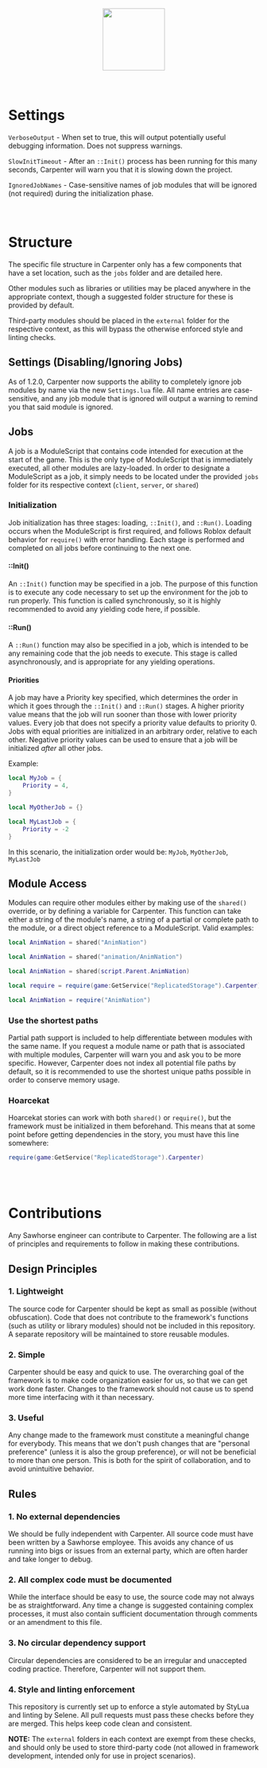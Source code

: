 <div align="center">
  <br />
  <br />
  <img src="https://user-images.githubusercontent.com/67706277/206261506-c860c526-2aa7-4b30-8bdc-9e0e5efc286a.png" style="height: 125px;" />
  <br />
  <br />
  <br />
</div>

# Settings
`VerboseOutput` - When set to true, this will output potentially useful debugging information. Does not suppress warnings.

`SlowInitTimeout` - After an `::Init()` process has been running for this many seconds, Carpenter will warn you that it is slowing down the project.

`IgnoredJobNames` - Case-sensitive names of job modules that will be ignored (not required) during the initialization phase.
<br />
<br />
<br />

# Structure
The specific file structure in Carpenter only has a few components that have a set location, such as the `jobs` folder and are detailed here.

Other modules such as libraries or utilities may be placed anywhere in the appropriate context, though a suggested folder structure for these is provided by default.

Third-party modules should be placed in the `external` folder for the respective context, as this will bypass the otherwise enforced style and linting checks.

## Settings (Disabling/Ignoring Jobs)
As of 1.2.0, Carpenter now supports the ability to completely ignore job modules by name via the new `Settings.lua` file. All name entries are case-sensitive, and any job module that is ignored will output a warning to remind you that said module is ignored.

## Jobs
A job is a ModuleScript that contains code intended for execution at the start of the game. This is the only type of ModuleScript that is immediately executed, all other modules are lazy-loaded. In order to designate a ModuleScript as a job, it simply needs to be located under the provided `jobs` folder for its respective context (`client`, `server`, or `shared`)

### Initialization
Job initialization has three stages: loading, `::Init()`, and `::Run()`. Loading occurs when the ModuleScript is first required, and follows Roblox default behavior for `require()` with error handling. Each stage is performed and completed on all jobs before continuing to the next one.

#### ::Init()
An `::Init()` function may be specified in a job. The purpose of this function is to execute any code necessary to set up the environment for the job to run properly. This function is called synchronously, so it is highly recommended to avoid any yielding code here, if possible.

#### ::Run()
A `::Run()` function may also be specified in a job, which is intended to be any remaining code that the job needs to execute. This stage is called asynchronously, and is appropriate for any yielding operations.

#### Priorities
A job may have a Priority key specified, which determines the order in which it goes through the `::Init()` and `::Run()` stages. A higher priority value means that the job will run sooner than those with lower priority values. Every job that does not specify a priority value defaults to priority 0. Jobs with equal priorities are initialized in an arbitrary order, relative to each other. Negative priority values can be used to ensure that a job will be initialized *after* all other jobs.

Example:
```lua
local MyJob = {
    Priority = 4,
}
```
```lua
local MyOtherJob = {}
```
```lua
local MyLastJob = {
    Priority = -2
}
```
In this scenario, the initialization order would be: `MyJob`, `MyOtherJob`, `MyLastJob`

## Module Access
Modules can require other modules either by making use of the `shared()` override, or by defining a variable for Carpenter. This function can take either a string of the module's name, a string of a partial or complete path to the module, or a direct object reference to a ModuleScript. Valid examples:
```lua
local AnimNation = shared("AnimNation")
```
```lua
local AnimNation = shared("animation/AnimNation")
```
```lua
local AnimNation = shared(script.Parent.AnimNation)
```
```lua
local require = require(game:GetService("ReplicatedStorage").Carpenter)

local AnimNation = require("AnimNation")
```
### Use the shortest paths
Partial path support is included to help differentiate between modules with the same name. If you request a module name or path that is associated with multiple modules, Carpenter will warn you and ask you to be more specific. However, Carpenter does not index all potential file paths by default, so it is recommended to use the shortest unique paths possible in order to conserve memory usage.
### Hoarcekat
Hoarcekat stories can work with both `shared()` or `require()`, but the framework must be initialized in them beforehand. This means that at some point before getting dependencies in the story, you must have this line somewhere:
```lua
require(game:GetService("ReplicatedStorage").Carpenter)
```
<br />
<br />

# Contributions
Any Sawhorse engineer can contribute to Carpenter. The following are a list of principles and requirements to follow in making these contributions.
## Design Principles
### 1. Lightweight
The source code for Carpenter should be kept as small as possible (without obfuscation). Code that does not contribute to the framework's functions (such as utility or library modules) should not be included in this repository. A separate repository will be maintained to store reusable modules.
### 2. Simple
Carpenter should be easy and quick to use. The overarching goal of the framework is to make code organization easier for us, so that we can get work done faster. Changes to the framework should not cause us to spend more time interfacing with it than necessary.
### 3. Useful
Any change made to the framework must constitute a meaningful change for everybody. This means that we don't push changes that are "personal preference" (unless it is also the group preference), or will not be beneficial to more than one person. This is both for the spirit of collaboration, and to avoid unintuitive behavior.

## Rules
### 1. No external dependencies
We should be fully independent with Carpenter. All source code must have been written by a Sawhorse employee. This avoids any chance of us running into bigs or issues from an external party, which are often harder and take longer to debug.
### 2. All complex code must be documented
While the interface should be easy to use, the source code may not always be as straightforward. Any time a change is suggested containing complex processes, it must also contain sufficient documentation through comments or an amendment to this file.
### 3. No circular dependency support
Circular dependencies are considered to be an irregular and unaccepted coding practice. Therefore, Carpenter will not support them.
### 4. Style and linting enforcement
This repository is currently set up to enforce a style automated by StyLua and linting by Selene. All pull requests must pass these checks before they are merged. This helps keep code clean and consistent.

**NOTE:** The `external` folders in each context are exempt from these checks, and should only be used to store third-party code (not allowed in framework development, intended only for use in project scenarios).
